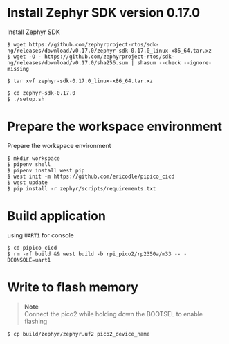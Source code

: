 # Install Zephyr SDK version 0.17.0

Install Zephyr SDK

```shell
$ wget https://github.com/zephyrproject-rtos/sdk-ng/releases/download/v0.17.0/zephyr-sdk-0.17.0_linux-x86_64.tar.xz
$ wget -O - https://github.com/zephyrproject-rtos/sdk-ng/releases/download/v0.17.0/sha256.sum | shasum --check --ignore-missing

$ tar xvf zephyr-sdk-0.17.0_linux-x86_64.tar.xz

$ cd zephyr-sdk-0.17.0
$ ./setup.sh
```
# Prepare the workspace environment

Prepare the workspace environment

```shell
$ mkdir workspace
$ pipenv shell
$ pipenv install west pip
$ west init -m https://github.com/ericodle/pipico_cicd
$ west update
$ pip install -r zephyr/scripts/requirements.txt
```

# Build application

using `UART1` for console
```
$ cd pipico_cicd
$ rm -rf build && west build -b rpi_pico2/rp2350a/m33 -- -DCONSOLE=uart1
```

# Write to flash memory

> **Note**  
> Connect the pico2 while holding down the BOOTSEL to enable flashing

```shell
$ cp build/zephyr/zephyr.uf2 pico2_device_name
```
